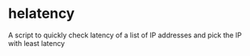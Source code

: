 # helatency
A script to quickly check latency of a list of IP addresses and pick the IP with least latency
